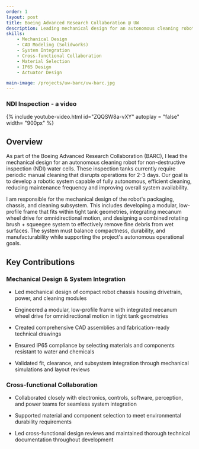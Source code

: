```yaml
---
order: 1
layout: post
title: Boeing Advanced Research Collaboration @ UW
description: Leading mechanical design for an autonomous cleaning robot for non-destructive inspection water tank cells
skills:
    - Mechanical Design
    - CAD Modeling (Solidworks)
    - System Integration
    - Cross-functional Collaboration
    - Material Selection
    - IP65 Design
    - Actuator Design

main-image: /projects/uw-barc/uw-barc.jpg
---
```

### NDI Inspection - a video
{% include youtube-video.html id="ZQQSW8a-vXY" autoplay = "false" width= "900px" %}

## Overview

As part of the Boeing Advanced Research Collaboration (BARC), I lead the mechanical design for an autonomous cleaning robot for non-destructive inspection (NDI) water cells. These inspection tanks currently require periodic manual cleaning that disrupts operations for 2-3 days. Our goal is to develop a robotic system capable of fully autonomous, efficient cleaning, reducing maintenance frequency and improving overall system availability.

I am responsible for the mechanical design of the robot's packaging, chassis, and cleaning subsystem. This includes developing a modular, low-profile frame that fits within tight tank geometries, integrating mecanum wheel drive for omnidirectional motion, and designing a combined rotating brush + squeegee system to effectively remove fine debris from wet surfaces. The system must balance compactness, durability, and manufacturability while supporting the project's autonomous operational goals.

## Key Contributions

### Mechanical Design & System Integration

- Led mechanical design of compact robot chassis housing drivetrain, power, and cleaning modules

- Engineered a modular, low-profile frame with integrated mecanum wheel drive for omnidirectional motion in tight tank geometries

<!-- - Designed a combined rotating brush-and-squeegee mechanism for simultaneous debris agitation and collection -->

- Created comprehensive CAD assemblies and fabrication-ready technical drawings

- Ensured IP65 compliance by selecting materials and components resistant to water and chemicals

- Validated fit, clearance, and subsystem integration through mechanical simulations and layout reviews


### Cross-functional Collaboration

- Collaborated closely with electronics, controls, software, perception, and power teams for seamless system integration

- Supported material and component selection to meet environmental durability requirements

- Led cross-functional design reviews and maintained thorough technical documentation throughout development
    
<!-- ## Images
{% include image-gallery.html images="uw-barc.jpg" height="400" %} -->

